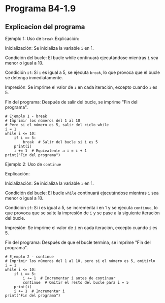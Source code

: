 # Programa B4-1.9
## Explicacion del programa 
Ejemplo 1: Uso de ```break```
Explicación:

Inicialización: Se inicializa la variable ```i``` en 1.

Condición del bucle: El bucle while continuará ejecutándose mientras ```i``` sea menor o igual a 10.

Condición ```if```: Si ```i``` es igual a 5, se ejecuta ```break```, lo que provoca que el bucle se detenga inmediatamente.

Impresión: Se imprime el valor de ```i``` en cada iteración, excepto cuando ```i``` es 5.

Fin del programa: Después de salir del bucle, se imprime "Fin del programa".
```
# Ejemplo 1 - break 
# Imprimir los números del 1 al 10 
# Pero si el número es 5, salir del ciclo while
i = 1
while i <= 10:
    if i == 5:
        break  # Salir del bucle si i es 5
    print(i)
    i += 1  # Equivalente a i = i + 1
print("Fin del programa")
```
Ejemplo 2: Uso de ```continue```

Explicación:

Inicialización: Se inicializa la variable ```i``` en 1.

Condición del bucle: El bucle ```while``` continuará ejecutándose mientras ```i``` sea menor o igual a 10.

Condición ```if```: Si i es igual a 5, se incrementa i en 1 y se ejecuta ```continue```, lo que provoca que se salte la impresión de ```i``` y se pase a la siguiente iteración del bucle.

Impresión: Se imprime el valor de ```i``` en cada iteración, excepto cuando ```i``` es 5.

Fin del programa: Después de que el bucle termina, se imprime "Fin del programa".
```
# Ejemplo 2 - continue 
# Imprimir los números del 1 al 10, pero si el número es 5, omitirlo 
i = 1
while i <= 10:
    if i == 5:
        i += 1  # Incrementar i antes de continuar
        continue  # Omitir el resto del bucle para i = 5
    print(i)
    i += 1  # Incrementar i
print("Fin del programa")
```
